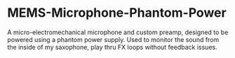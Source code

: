 # MEMS-Microphone-Phantom-Power
A micro-electromechanical microphone and custom preamp, designed to be powered using a phantom power supply. Used to monitor the sound from the inside of my saxophone, play thru FX loops without feedback issues.
